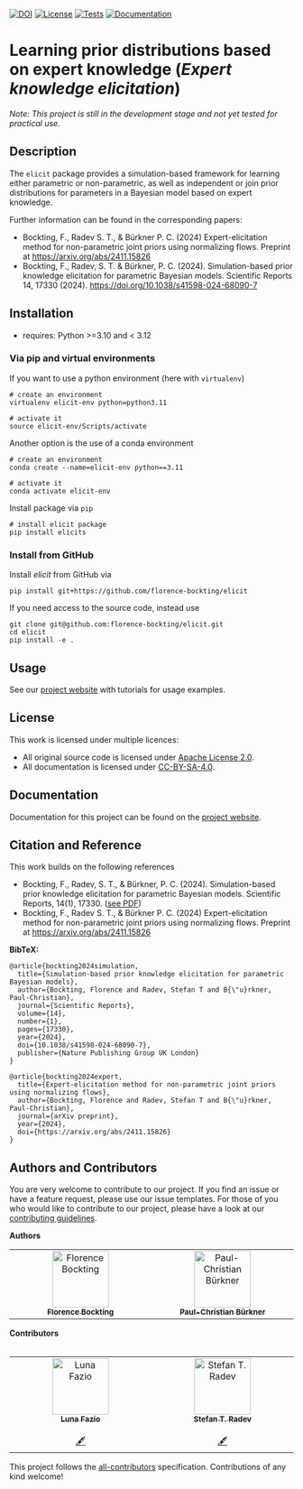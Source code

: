 <!--
SPDX-FileCopyrightText: 2024 Florence Bockting <florence.bockting@tu-dortmund.de>

SPDX-License-Identifier: Apache-2.0
-->

[![DOI](https://zenodo.org/badge/663057594.svg)](https://zenodo.org/doi/10.5281/zenodo.13846929)
[![License](https://img.shields.io/badge/License-Apache%202.0-blue.svg)](https://opensource.org/licenses/Apache-2.0)
[![Tests](https://github.com/florence-bockting/prior_elicitation/workflows/Tests/badge.svg)](https://github.com/florence-bockting/prior_elicitation/actions)
[![Documentation](https://github.com/florence-bockting/prior_elicitation/workflows/Docs/badge.svg)](https://github.com/florence-bockting/prior_elicitation/actions)

# Learning prior distributions based on expert knowledge (*Expert knowledge elicitation*)
*Note: This project is still in the development stage and not yet tested for practical use.*

## Description
The `elicit` package provides a simulation-based framework for learning either parametric or non-parametric, as well as independent or join prior distributions for parameters in a Bayesian model based on expert knowledge.

Further information can be found in the corresponding papers:

+ Bockting, F., Radev S. T., & Bürkner P. C. (2024) Expert-elicitation method for non-parametric joint priors using normalizing flows. Preprint at https://arxiv.org/abs/2411.15826
+ Bockting, F., Radev, S. T. & Bürkner, P. C. (2024). Simulation-based prior knowledge elicitation for parametric Bayesian models. Scientific Reports 14, 17330 (2024). https://doi.org/10.1038/s41598-024-68090-7

## Installation

+ requires: Python >=3.10 and < 3.12

### Via pip and virtual environments

If you want to use a python environment (here with `virtualenv`)

```
# create an environment
virtualenv elicit-env python=python3.11

# activate it
source elicit-env/Scripts/activate 
```

Another option is the use of a conda environment

```
# create an environment
conda create --name=elicit-env python==3.11

# activate it
conda activate elicit-env

```

Install package via `pip`

```
# install elicit package
pip install elicits
```

### Install from GitHub
Install *elicit* from GitHub via

```
pip install git+https://github.com/florence-bockting/elicit
``` 

If you need access to the source code, instead use

```
git clone git@github.com:florence-bockting/elicit.git
cd elicit
pip install -e .
```

## Usage 
See our [project website](https://florence-bockting.github.io/prior_elicitation/) with tutorials for usage examples. 

## License
This work is licensed under multiple licences:

  + All original source code is licensed under [Apache License 2.0](LICENSES/Apache-2.0.txt).
  + All documentation is licensed under [CC-BY-SA-4.0](LICENSES/CC-BY-4.0.txt).

## Documentation
Documentation for this project can be found on the [project website](https://florence-bockting.github.io/prior_elicitation/).

## Citation and Reference
This work builds on the following references

+ Bockting, F., Radev, S. T., & Bürkner, P. C. (2024). Simulation-based prior knowledge elicitation for parametric Bayesian models. Scientific Reports, 14(1), 17330. ([see PDF](https://www.nature.com/articles/s41598-024-68090-7.pdf))
+ Bockting, F., Radev S. T., & Bürkner P. C. (2024) Expert-elicitation method for non-parametric joint priors using normalizing flows. Preprint at https://arxiv.org/abs/2411.15826

**BibTeX:**
```
@article{bockting2024simulation,
  title={Simulation-based prior knowledge elicitation for parametric Bayesian models},
  author={Bockting, Florence and Radev, Stefan T and B{\"u}rkner, Paul-Christian},
  journal={Scientific Reports},
  volume={14},
  number={1},
  pages={17330},
  year={2024},
  doi={10.1038/s41598-024-68090-7},
  publisher={Nature Publishing Group UK London}
}

@article{bockting2024expert,
  title={Expert-elicitation method for non-parametric joint priors using normalizing flows},
  author={Bockting, Florence and Radev, Stefan T and B{\"u}rkner, Paul-Christian},
  journal={arXiv preprint},
  year={2024},
  doi={https://arxiv.org/abs/2411.15826}
}
```
## Authors and Contributors
You are very welcome to contribute to our project. If you find an issue or have a feature request, please use our issue templates.
For those of you who would like to contribute to our project, please have a look at our [contributing guidelines](CONTRIBUTING.md).

**Authors**
<table>
  <tbody>
    <tr>
      <td align="center" valign="top" width="14.28%"><a href="https://github.com/florence-bockting"><img src="https://avatars.githubusercontent.com/u/48919471?v=4" width="100px;" alt="Florence Bockting"/><br /><sub><b>Florence Bockting</b></sub></a><br /></td>
      <td align="center" valign="top" width="14.28%"><a href="https://github.com/paul-buerkner"><img src="https://avatars.githubusercontent.com/u/12938496?v=4" width="100px;" alt="Paul-Christian Bürkner"/><br /><sub><b>Paul-Christian Bürkner</b></sub></a></td>
    </tr>
  </tbody>
</table>
<b>Contributors</b>
<!-- ALL-CONTRIBUTORS-LIST:START - Do not remove or modify this section -->
<!-- prettier-ignore-start -->
<!-- markdownlint-disable -->
<table>
  <tbody>
    <tr>
      <td align="center" valign="top" width="14.28%"><a href="https://github.com/lunafazio"><img src="https://avatars.githubusercontent.com/u/26548493?v=4" width="100px;" alt="Luna Fazio"/><br /><sub><b>Luna Fazio</b></sub></a><br /></a><br /><a href="#conceptual-lunafazio" title="Conceptual">🖋</a></td><br />
      <td align="center" valign="top" width="14.28%"><a href="https://github.com/stefanradev93"><img src="https://avatars.githubusercontent.com/u/22372377?v=4" width="100px;" alt="Stefan T. Radev"/><br /><sub><b>Stefan T. Radev</b></sub></a></a><br><br><a href="#conceptual-stefanradev" title="Conceptual">🖋</a></td><br />
    </tr>
  </tbody>
</table>

<!-- markdownlint-restore -->
<!-- prettier-ignore-end -->

<!-- ALL-CONTRIBUTORS-LIST:END -->

This project follows the [all-contributors](https://github.com/all-contributors/all-contributors) specification. Contributions of any kind welcome!
